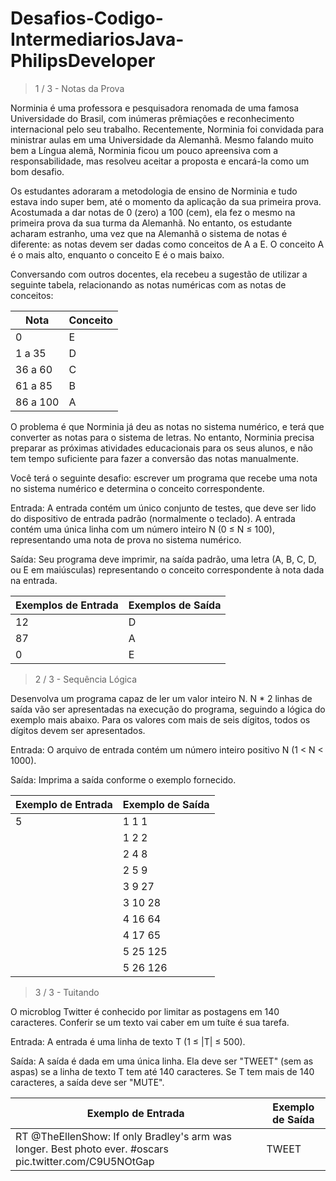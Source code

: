 # Desafios-Codigo-IntermediariosJava-PhilipsDeveloper

> 1 / 3 - Notas da Prova

Norminia é uma professora e pesquisadora renomada de uma famosa Universidade do Brasil, com inúmeras prêmiações e reconhecimento internacional pelo seu trabalho. Recentemente, Norminia foi convidada para ministrar aulas em uma Universidade da Alemanhã. Mesmo falando muito bem a Língua alemã, Norminia ficou um pouco apreensiva com a responsabilidade, mas resolveu aceitar a proposta e encará-la como um bom desafio.

Os estudantes adoraram a metodologia de ensino de Norminia e tudo estava indo super bem, até o momento da aplicação da sua primeira prova. Acostumada a dar notas de 0 (zero) a 100 (cem), ela fez o mesmo na primeira prova da sua turma da Alemanhã. No entanto, os estudante acharam estranho, uma vez que na Alemanhã o sistema de notas é diferente: as notas devem ser dadas como conceitos de A a E. O conceito A é o mais alto, enquanto o conceito E é o mais baixo.

Conversando com outros docentes, ela recebeu a sugestão de utilizar a seguinte tabela, relacionando as notas numéricas com as notas de conceitos:

| Nota | Conceito |
| --- | --- |
| 0 | E |
| 1 a 35 | D |
| 36 a 60 | C |
| 61 a 85 | B |
| 86 a 100 | A |

O problema é que Norminia já deu as notas no sistema numérico, e terá que converter as notas para o sistema de letras. No entanto, Norminia precisa preparar as próximas atividades educacionais para os seus alunos, e não tem tempo suficiente para fazer a conversão das notas manualmente.

Você terá o seguinte desafio: escrever um programa que recebe uma nota no sistema numérico e determina o conceito correspondente.

Entrada: A entrada contém um único conjunto de testes, que deve ser lido do dispositivo de entrada padrão (normalmente o teclado). A entrada contém uma única linha com um número inteiro N (0 ≤ N ≤ 100), representando uma nota de prova no sistema numérico.

Saída: Seu programa deve imprimir, na saída padrão, uma letra (A, B, C, D, ou E em maiúsculas) representando o conceito correspondente à nota dada na entrada.

| Exemplos de Entrada | Exemplos de Saída |
| --- | --- |
| 12 | D |
| 87 | A |
| 0 | E |

> 2 / 3 - Sequência Lógica

Desenvolva um programa capaz de ler um valor inteiro N. N * 2 linhas de saída vão ser apresentadas na execução do programa, seguindo a lógica do exemplo mais abaixo. Para os valores com mais de seis dígitos, todos os dígitos devem ser apresentados.

Entrada: O arquivo de entrada contém um número inteiro positivo N (1 < N < 1000).

Saída: Imprima a saída conforme o exemplo fornecido.

| Exemplo de Entrada | Exemplo de Saída |
| --- | --- |
| 5 | 1 1 1 |
| | 1 2 2 |
| | 2 4 8 |
| | 2 5 9 |
| | 3 9 27 |
| | 3 10 28 |
| | 4 16 64 |
| | 4 17 65 |
| | 5 25 125 |
| | 5 26 126 |

> 3 / 3 - Tuitando

O microblog Twitter é conhecido por limitar as postagens em 140 caracteres. Conferir se um texto vai caber em um tuíte é sua tarefa.

Entrada: A entrada é uma linha de texto T (1 ≤ |T| ≤ 500).

Saída: A saída é dada em uma única linha. Ela deve ser "TWEET" (sem as aspas) se a linha de texto T tem até 140 caracteres. Se T tem mais de 140 caracteres, a saída deve ser "MUTE".

| Exemplo de Entrada | Exemplo de Saída |
| --- | --- |
| RT @TheEllenShow: If only Bradley's arm was longer. Best photo ever. #oscars pic.twitter.com/C9U5NOtGap | TWEET |
